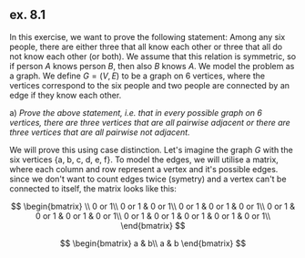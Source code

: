 ## ex. 8.1

In this exercise, we want to prove the following statement: Among any six people, there are either three that all know each other or three that all do not know each other (or both). We assume that this relation is symmetric, so if person $A$ knows person $B$, then also $B$ knows $A$. We model the problem as a graph. We define $G = (V, E)$ to be a graph on 6 vertices, where the vertices correspond to the six people and two people are connected by an edge if they know each other.

a)
*Prove the above statement, i.e. that in every possible graph on 6 vertices, there are three vertices that are all pairwise adjacent or there are three vertices that are all pairwise not adjacent.*

We will prove this using case distinction. Let's imagine the graph $G$ with the six vertices {a, b, c, d, e, f}. To model the edges, we will utilise a matrix, where each column and row represent a vertex and it's possible edges. since we don't want to count edges twice (symetry) and a vertex can't be connected to itself, the matrix looks like this:

$$
\begin{bmatrix}
\\
0 or 1\\
0 or 1 & 0 or 1\\
0 or 1 & 0 or 1 & 0 or 1\\
0 or 1 & 0 or 1 & 0 or 1 & 0 or 1\\
0 or 1 & 0 or 1 & 0 or 1 & 0 or 1 & 0 or 1\\
\end{bmatrix}
$$


$$
\begin{bmatrix}
a & b\\
a & b
\end{bmatrix}
$$
